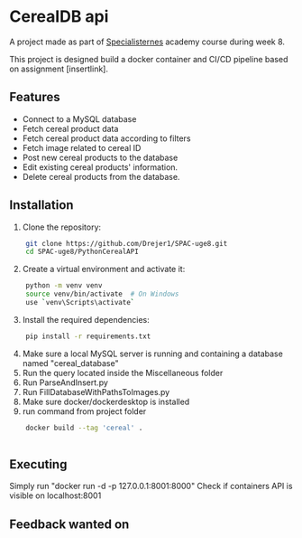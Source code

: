 
# CerealDB api 

A project made as part of [Specialisternes](https://dk.specialisterne.com/) academy course during week 8.

This project is designed build a docker container and CI/CD pipeline based on assignment [insertlink].




## Features


- Connect to a MySQL database
- Fetch cereal product data
- Fetch cereal product data according to filters
- Fetch image related to cereal ID
- Post new cereal products to the database
- Edit existing cereal products' information.
- Delete cereal products from the database.

## Installation

1. Clone the repository:
```bash
    git clone https://github.com/Drejer1/SPAC-uge8.git
    cd SPAC-uge8/PythonCerealAPI
```
2. Create a virtual environment and activate it:
```bash
    python -m venv venv 
    source venv/bin/activate  # On Windows 
    use `venv\Scripts\activate`
```
3. Install the required dependencies:
```bash
    pip install -r requirements.txt
```
4. Make sure a local MySQL server is running and containing a database named "cereal_database"
5. Run the query located inside the Miscellaneous folder
6. Run ParseAndInsert.py
7. Run FillDatabaseWithPathsToImages.py
8. Make sure docker/dockerdesktop is installed
9. run command from project folder
```bash
    docker build --tag 'cereal' .
    
```

## Executing
Simply run "docker run -d -p 127.0.0.1:8001:8000"
Check if containers API is visible on localhost:8001


## Feedback wanted on

